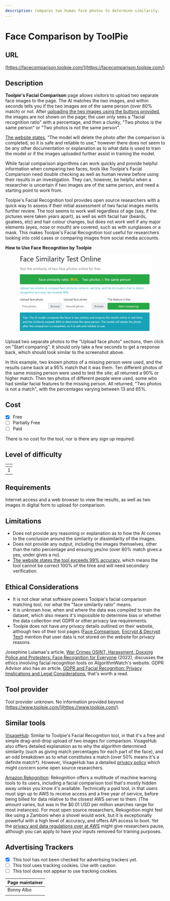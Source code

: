 ```yaml
---
description: Compares two human face photos to determine similarity.
---
```


# Face Comparison by ToolPie

## URL

[https://facecomparison.toolpie.com/](https://facecomparison.toolpie.com/)

## Description

**Toolpie's Facial Comparison** page allows visitors to upload two separate face images to the page. The AI matches the two images, and within seconds tells you if the two images are of the same person (over 80% match) or not. After [uploading the two images using the buttons provided](https://facecomparison.toolpie.com/), the images are not shown on the page; the user only sees a "facial recognition ratio" with a percentage, and then a clunky, "Two photos is the same person" or "Two photos is not the same person".&#x20;

[The website states](https://facecomparison.toolpie.com/), "The model will delete the photo after the comparison is completed, so it is safe and reliable to use," however there does not seem to be any other documentation or explanation as to what data is used to train the model or if the images uploaded further assist in training the model.&#x20;

While facial comparison algorithms can work quickly and provide helpful information when comparing two faces, tools like Toolpie's Facial Comparison need double checking as well as human review before using their results in an investigation. They can, however, be helpful when a researcher is uncertain if two images are of the same person, and need a starting point to work from.&#x20;

Toolpie's Facial Recognition tool provides open source researchers with a quick way to assess if their initial assessment of two facial images merits further review. The tool seems to work well regardless of age (say, if the pictures were taken years apart), as well as with facial hair (beards, goatees, etc) and hair colour changes, but does not work well if any major elements (eyes, nose or mouth) are covered, such as with sunglasses or a mask. This makes Toolpie's Facial Recognition tool useful for researchers looking into cold cases or comparing images from social media accounts.&#x20;

**How to Use Face Recognition by Toolpie**

<figure><img src=".gitbook/assets/{E3732BB5-E883-493A-8C6C-23600F5E5895}.png" alt=""><figcaption></figcaption></figure>

Upload two separate photos to the "Upload face photo" sections, then click on "Start comparing". It should only take a few seconds to get a response back, which should look similar to the screenshot above.&#x20;

In this example, two known photos of a missing person were used, and the results came back at a 95% match that it was them. Ten different photos of the same missing person were used to test the site; all returned a 90% or higher match. Then ten photos of different people were used, some who had similar facial features to the missing person. All returned, "Two photos is not a match", with the percentages varying between 13 and 65%.&#x20;

## Cost

* [x] Free
* [ ] Partially Free
* [ ] Paid

There is no cost for the tool, nor is there any sign up required.&#x20;

## Level of difficulty

<table><thead><tr><th data-type="rating" data-max="5"></th></tr></thead><tbody><tr><td>1</td></tr></tbody></table>

## Requirements

Internet access and a web browser to view the results, as well as two images in digital form to upload for comparison.&#x20;

## Limitations

* Does not provide any reasoning or explanation as to how the AI comes to the conclusion around the similarity or dissimilarity of the images.&#x20;
* Does not provide any output, including the images themselves, other than the ratio percentage and ensuing yes/no (over 80% match gives a yes, under gives a no).&#x20;
* [The website states the tool exceeds 99% accuracy](https://facecomparison.toolpie.com/), which means the tool cannot be correct 100% of the time and will need secondary verification.&#x20;

## Ethical Considerations

* It is not clear what software powers Toolpie's facial comparison matching tool, nor what the "face similarity ratio" means.&#x20;
* It is unknown how, when and where the data was compiled to train the dataset, which also means it's impossible to determine bias or whether the data collection met GDPR or other privacy law requirements.&#x20;
* Toolpie does not have any privacy details outlined on their website, although two of their tool pages ([Face Comparison](https://facecomparison.toolpie.com/), [Encrypt & Decrypt Text](https://encrypt.toolpie.com/)) mention that user data is not stored on the website for privacy reasons.&#x20;

Josephine Lulamae's article, [War Crimes OSINT, Harassment, Doxxing Police and Protesters: Face Recognition for Everyone](https://algorithmwatch.org/en/face-recognition-for-everyone/) (2022), discusses the ethics involving facial recognition tools on AlgorithmWatch's website. GDPR Advisor also has an article, [GDPR and Facial Recognition: Privacy Implications and Legal Considerations](https://www.gdpr-advisor.com/gdpr-and-facial-recognition-privacy-implications-and-legal-considerations/#Privacy_Implications_of_Facial_Recognition), that's worth a read.&#x20;

## Tool provider

Tool provider unknown. No information provided beyond [https://www.toolpie.com/](https://www.toolpie.com/).

## Similar tools

[VisageHub](https://www.visagehub.com/compare): Similar to Toolpie's Facial Recognition tool, in that it's a free and simple drag-and-drop upload of two images for comparison. VisageHub also offers detailed explanation as to why the algorithm determined similarity (such as giving match percentages for each part of the face), and an odd breakdown as to what constitutes a match (over 50% means it's a definite match\*). However, VisageHub has a detailed [privacy policy](https://www.visagehub.com/privacy-policy) which might concern some open source researchers.&#x20;

[Amazon Rekognition](https://aws.amazon.com/rekognition/): Rekognition offers a multitude of machine learning tools to its users, including a facial comparison tool that's mostly hidden away unless you know it's available. Technically a paid tool, in that users must sign up to AWS to receive access and a free year of service, before being billed for data relative to the closest AWS server to them. (The amount varies, but was in the $0.01 USD per million searches range for most instances). For most open source researchers, Rekognition might feel like using a Zamboni when a shovel would work, but it is exceptionally powerful with a high level of accuracy, and offers API access to boot. Yet the [privacy and data regulations over at AWS](https://aws.amazon.com/compliance/data-privacy-faq/) might give researchers pause, although you can apply to have your inputs removed for training purposes.&#x20;

## Advertising Trackers

* [x] This tool has not been checked for advertising trackers yet.
* [ ] This tool uses tracking cookies. Use with caution.
* [ ] This tool does not appear to use tracking cookies.

| Page maintainer |
| --------------- |
| Bonny Albo      |
|                 |
